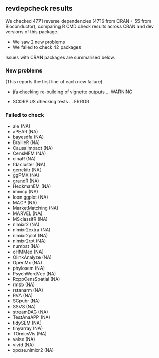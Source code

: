 ## revdepcheck results

We checked 4771 reverse dependencies (4716 from CRAN + 55 from Bioconductor), comparing R CMD check results across CRAN and dev versions of this package.

 * We saw 2 new problems
 * We failed to check 42 packages

Issues with CRAN packages are summarised below.

### New problems
(This reports the first line of each new failure)

* jfa
  checking re-building of vignette outputs ... WARNING

* SCORPIUS
  checking tests ... ERROR

### Failed to check

* ale             (NA)
* aPEAR           (NA)
* bayesdfa        (NA)
* BrailleR        (NA)
* CausalImpact    (NA)
* CensMFM         (NA)
* cinaR           (NA)
* fdacluster      (NA)
* genekitr        (NA)
* ggPMX           (NA)
* grandR          (NA)
* HeckmanEM       (NA)
* immcp           (NA)
* loon.ggplot     (NA)
* MACP            (NA)
* MarketMatching  (NA)
* MARVEL          (NA)
* MSclassifR      (NA)
* nlmixr2         (NA)
* nlmixr2extra    (NA)
* nlmixr2plot     (NA)
* nlmixr2rpt      (NA)
* numbat          (NA)
* oHMMed          (NA)
* OlinkAnalyze    (NA)
* OpenMx          (NA)
* phylosem        (NA)
* PsychWordVec    (NA)
* RcppCensSpatial (NA)
* rmsb            (NA)
* rstanarm        (NA)
* RVA             (NA)
* SCpubr          (NA)
* SSVS            (NA)
* streamDAG       (NA)
* TestAnaAPP      (NA)
* tidySEM         (NA)
* tinyarray       (NA)
* TOmicsVis       (NA)
* valse           (NA)
* vivid           (NA)
* xpose.nlmixr2   (NA)
